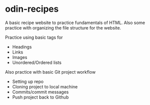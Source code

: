 # odin-recipes
A basic recipe website to practice fundamentals of HTML. Also some practice with organizing the file structure for the website.

Practice using basic tags for
* Headings
* Links
* Images
* Unordered/Ordered lists


Also practice with basic Git project workflow
* Setting up repo
* Cloning project to local machine
* Commits/commit messages
* Push project back to Github